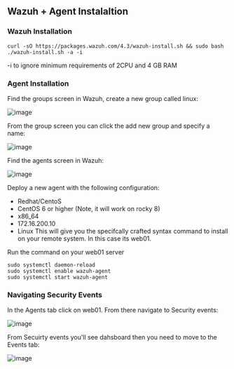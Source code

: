 ## Wazuh + Agent Instalaltion

### Wazuh Installation

    curl -sO https://packages.wazuh.com/4.3/wazuh-install.sh && sudo bash ./wazuh-install.sh -a -i


-i to ignore minimum requirements of 2CPU and 4 GB RAM

### Agent Installation


Find the groups screen in Wazuh, create a new group called linux:

![image](https://github.com/user-attachments/assets/088abe12-5e3d-487b-9580-26f53e0d99c0)

From the group screen you can click the add new group and specify a name:

![image](https://github.com/user-attachments/assets/38fdcd1e-6b05-45c0-9eda-6bc1bc6a3a8b)


Find the agents screen in Wazuh:

![image](https://github.com/user-attachments/assets/44dd6c79-9e64-47cc-93ed-f7977d1bb2d0)

 Deploy a new agent with the following configuration:

- Redhat/CentoS
- CentOS 6 or higher (Note, it will work on rocky 8)
- x86_64
- 172.16.200.10
- Linux
This will give you the specifcally crafted syntax command to install on your remote system. In this case its web01.

Run the command on your web01 server

```
sudo systemctl daemon-reload
sudo systemctl enable wazuh-agent
sudo systemctl start wazuh-agent
```

### Navigating Security Events

In the Agents tab click on web01. From there navigate to Security events:

![image](https://github.com/user-attachments/assets/acdadb14-360b-42e0-b7d9-c9b12a112ca1)

From Secuirty events you'll see dahsboard then you need to move to the Events tab:


![image](https://github.com/user-attachments/assets/81f9cabf-b9c0-46b1-bfe7-54c5d01225fe)


